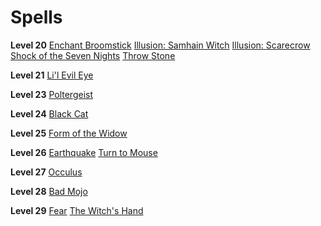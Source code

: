 <!-- TITLE: Vodouist -->
<!-- SUBTITLE: Illusion, curses and hexes.  Vodouists are masters of the dark art of voodoo and know how to channel a grudge to their own gain. -->

# Spells

**Level 20**
[Enchant Broomstick](enchant-broomstick)
[Illusion: Samhain Witch](illusion-samhain-witch)
[Illusion: Scarecrow](illusion-scarecrow)
[Shock of the Seven Nights](shock-of-the-seven-nights)
[Throw Stone](throw-stone)

**Level 21**
[Li'l Evil Eye](li'l-evil-eye)

**Level 23**
[Poltergeist](poltergeist)

**Level 24**
[Black Cat](black-cat)

**Level 25**
[Form of the Widow](form-of-the-widow)

**Level 26**
[Earthquake](earthquake)
[Turn to Mouse](turn-to-mouse)

**Level 27**
[Occulus](occulus)

**Level 28**
[Bad Mojo](bad-mojo)

**Level 29**
[Fear](fear)
[The Witch's Hand](the-witch's-hand)